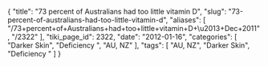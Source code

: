 {
    "title": "73 percent of Australians had too little vitamin D",
    "slug": "73-percent-of-australians-had-too-little-vitamin-d",
    "aliases": [
        "/73+percent+of+Australians+had+too+little+vitamin+D+\u2013+Dec+2011",
        "/2322"
    ],
    "tiki_page_id": 2322,
    "date": "2012-01-16",
    "categories": [
        "Darker Skin",
        "Deficiency ",
        "AU, NZ"
    ],
    "tags": [
        "AU, NZ",
        "Darker Skin",
        "Deficiency "
    ]
}